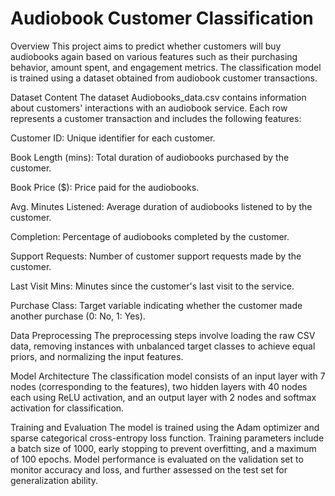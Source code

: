 # Audiobook Customer Classification

Overview
This project aims to predict whether customers will buy audiobooks again based on various features such as their purchasing behavior, amount spent, and engagement metrics. The classification model is trained using a dataset obtained from audiobook customer transactions.

Dataset Content
The dataset Audiobooks_data.csv contains information about customers' interactions with an audiobook service. Each row represents a customer transaction and includes the following features:

Customer ID: Unique identifier for each customer.

Book Length (mins): Total duration of audiobooks purchased by the customer.

Book Price ($): Price paid for the audiobooks.

Avg. Minutes Listened: Average duration of audiobooks listened to by the customer.

Completion: Percentage of audiobooks completed by the customer.

Support Requests: Number of customer support requests made by the customer.

Last Visit Mins: Minutes since the customer's last visit to the service.

Purchase Class: Target variable indicating whether the customer made another purchase (0: No, 1: Yes).

Data Preprocessing
The preprocessing steps involve loading the raw CSV data, removing instances with unbalanced target classes to achieve equal priors, and normalizing the input features.

Model Architecture
The classification model consists of an input layer with 7 nodes (corresponding to the features), two hidden layers with 40 nodes each using ReLU activation, and an output layer with 2 nodes and softmax activation for classification.

Training and Evaluation
The model is trained using the Adam optimizer and sparse categorical cross-entropy loss function. Training parameters include a batch size of 1000, early stopping to prevent overfitting, and a maximum of 100 epochs. Model performance is evaluated on the validation set to monitor accuracy and loss, and further assessed on the test set for generalization ability.
